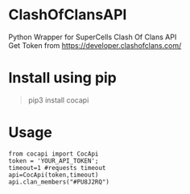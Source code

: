 # ClashOfClansAPI </br>
Python Wrapper for SuperCells Clash Of Clans API </br>
Get Token from https://developer.clashofclans.com/</br>


# Install using pip </br>

> pip3 install cocapi


# Usage </br>

```
from cocapi import CocApi
token = 'YOUR_API_TOKEN';
timeout=1 #requests timeout 
api=CocApi(token,timeout)
api.clan_members("#PU8J2RQ")
```
